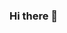 ### Hi there 👋

<!--
**thevishal0/thevishal0** is a ✨ _special_ ✨ repository because its `README.md` (this file) appears on your GitHub profile.

Here are some ideas to get you started:

- 🔭 I’m currently working on ...student
- 🌱 I’m currently learning ...python
- 👯 I’m looking to collaborate on ...not yet
- 🤔 I’m looking for help with ...I want help to learn
- 💬 Ask me about ...something 
- 📫 How to reach me: ..@theviahal___
- 😄 Pronouns: ...chill
- ⚡ Fun fact: ...lazy
-->
